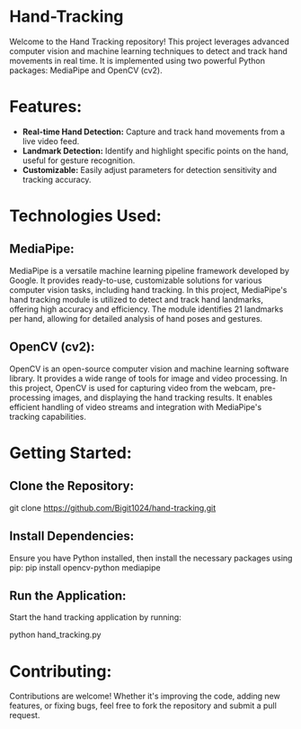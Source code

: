 # Hand-Tracking
Welcome to the Hand Tracking repository! This project leverages advanced computer vision and machine learning techniques to detect and track hand movements in real time. It is implemented using two powerful Python packages: MediaPipe and OpenCV (cv2).

# Features:
- **Real-time Hand Detection:** Capture and track hand movements from a live video feed.
- **Landmark Detection:** Identify and highlight specific points on the hand, useful for gesture recognition.
- **Customizable:** Easily adjust parameters for detection sensitivity and tracking accuracy.

# Technologies Used:

## MediaPipe:
MediaPipe is a versatile machine learning pipeline framework developed by Google. It provides ready-to-use, customizable solutions for various computer vision tasks, including hand tracking. In this project, MediaPipe's hand tracking module is utilized to detect and track hand landmarks, offering high accuracy and efficiency. The module identifies 21 landmarks per hand, allowing for detailed analysis of hand poses and gestures.

## OpenCV (cv2):
OpenCV is an open-source computer vision and machine learning software library. It provides a wide range of tools for image and video processing. In this project, OpenCV is used for capturing video from the webcam, pre-processing images, and displaying the hand tracking results. It enables efficient handling of video streams and integration with MediaPipe's tracking capabilities.

# Getting Started:

## Clone the Repository:
git clone https://github.com/Bigit1024/hand-tracking.git

## Install Dependencies:
Ensure you have Python installed, then install the necessary packages using pip:
pip install opencv-python mediapipe

## Run the Application:
Start the hand tracking application by running:

python hand_tracking.py

# Contributing:
Contributions are welcome! Whether it's improving the code, adding new features, or fixing bugs, feel free to fork the repository and submit a pull request.
